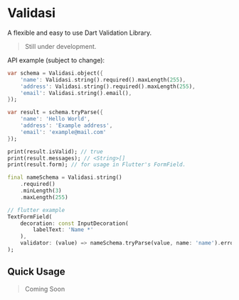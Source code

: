 # Validasi

A flexible and easy to use Dart Validation Library.

> Still under development.

API example (subject to change):

```dart
var schema = Validasi.object({
    'name': Validasi.string().required().maxLength(255),
    'address': Validasi.string().required().maxLength(255),
    'email': Validasi.string().email(),
});

var result = schema.tryParse({
    'name': 'Hello World',
    'address': 'Example address',
    'email': 'example@mail.com'
});

print(result.isValid); // true
print(result.messages); // <String>[]
print(result.form); // for usage in Flutter's FormField.

final nameSchema = Validasi.string()
    .required()
    .minLength(3)
    .maxLength(255)

// flutter example
TextFormField(
    decoration: const InputDecoration(
        labelText: 'Name *'
    ),
    validator: (value) => nameSchema.tryParse(value, name: 'name').errors.firstOrNull?.message
);
```

## Quick Usage

> Coming Soon